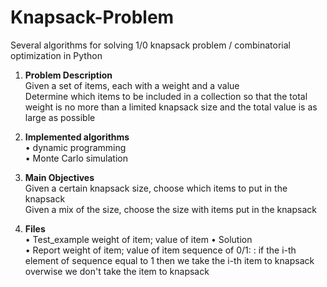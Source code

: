 # Knapsack-Problem
Several algorithms for solving 1/0 knapsack problem / combinatorial optimization in Python

1)	**Problem Description**  
    Given a set of items, each with a weight and a value  
    Determine which items to be included in a collection so that the total weight is no more than a limited knapsack size and        the total value is as large as possible  

2)	**Implemented algorithms**  
    •	dynamic programming  
    •	Monte Carlo simulation  
    
3)	**Main Objectives**  
    Given a certain knapsack size, choose which items to put in the knapsack  
    Given a mix of the size, choose the size with items put in the knapsack  
    
4)	**Files**  
    •	Test_example
        weight of item; value of item
    •	Solution  
    •	Report 
        weight of item; value of item
        sequence of 0/1: : if the i-th element of sequence equal to 1 then we take the i-th item to knapsack overwise we don't take the item to knapsack
